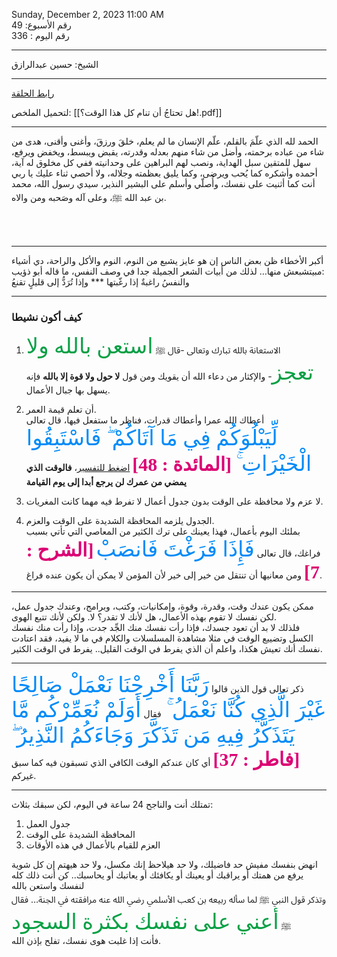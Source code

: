 Sunday, December 2, 2023 11:00 AM<br>
رقم الأسبوع: 49<br>
رقم اليوم : 336<br>

---

الشيخ: حسين عبدالرازق<br>

---
<a href="https://youtu.be/gvI2af0FppU?feature=shared" target="_blank">رابط الحلقة</a><br>

لتحميل الملخص: [[هل تحتاجُ أن تنام كل هذا الوقت؟!.pdf]]

---
الحمد لله الذي علّمَ بالقلم، علّم الإنسان ما لم يعلم، خلقَ ورزقَ، وأغنى وأقنى، هدى من شاء من عباده برحمته، وأضل من شاء منهم بعدله وقدرته، يقبض ويبسط، ويخفض ويرفع، سهل للمتقين سبل الهداية، ونصب لهم البراهين على وحدانيته ففي كل مخلوق له آية، أحمده وأشكره كما يُحب ويرضى، وكما يليق بعظمته وجلاله، ولا أحصي ثناء عليك يا ربي أنت كما أثنيت على نفسك، وأُصلّي وأسلم على البشير النذير، سيدي رسول الله، محمد بن عبد الله ﷺ، وعلى آله وصَحبه ومن والاه. 

<br>
<br>

***
أكبر الأخطاء ظن بعض الناس إن هو عايز يشبع من النوم، النوم والأكل والراحة، دي أشياء مبيتشبعش منها… لذلك من أبيات الشعر الجميلة جدا في وصف النفس، ما قاله أبو ذؤيب:  
والنفسُ راغبةٌ إذا رغّبتها *** وإذا تُرَدُّ إلى قليلٍ تقنعُ  

---
### كيف أكون نشيطا

1. الاستعانة بالله تبارك وتعالى -قال ﷺ <span  style="color: #08a045;font-family: 'Arabic Typesetting';font-size: 34px;">استعن بالله ولا تعجز</span>-
   والإكثار من دعاء الله أن يقويك ومن قول **لا حول ولا قوة إلا بالله** فإنه يسهل بها جبال الأعمال.
   
2. أن تعلم قيمة العمر.  
    أعطاك الله عمرا وأعطاك قدرات، فناظر ما ستفعل فيها، قال تعالى <span style="color: #008bf8;font-family: 'Arabic Typesetting';font-size: 34px;">لِّيَبْلُوَكُمْ فِي مَا آتَاكُمْ ۖ فَاسْتَبِقُوا الْخَيْرَاتِ ۚ</span><span style="color: #dc0073;font-family: 'Arabic Typesetting';font-weight: bold;font-size: 30px;"> [المائدة : 48]</span> [اضغط للتفسير](https://quran.ksu.edu.sa/tafseer/katheer/sura5-aya48.html)،  **فالوقت الذي يمضي من عمرك لن يرجع أبدا إلى يوم القيامة**
    
3. لا عزم ولا محافظة على الوقت بدون جدول أعمال لا تفرط فيه مهما كانت المغريات.
   
4. الجدول يلزمه المحافظة الشديدة على الوقت والعزم.  
    بملئك اليوم بأعمال، فهذا يعينك على ترك الكثير من المعاصي التي تأتي بسبب فراغك، قال تعالى <span style="color: #008bf8;font-family: 'Arabic Typesetting';font-size: 34px;">فَإِذَا فَرَغْتَ فَانصَبْ</span>  <span style="color: #dc0073;font-family: 'Arabic Typesetting';font-weight: bold;font-size: 30px;">[الشرح : 7]</span> 
    ومن معانيها أن تنتقل من خير إلى خير لأن المؤمن لا يمكن أن يكون عنده فراغ.

---

ممكن يكون عندك وقت، وقدرة، وقوة، وإمكانيات، وكتب، وبرامج، وعندك جدول عمل، لكن نفسك لا تقوم بهذه الأعمال، هل لأنك لا تقدر؟ لا. ولكن لأنك تتبع الهوى.  
فلذلك لا بد أن تعود جسدك، فإذا رأت نفسك منك الجِّد جدت، وإذا رأت منك نفسك الكسل وتضييع الوقت في مثلا مشاهدة المسلسلات والكلام في ما لا يفيد، فقد اعتادت نفسك أنك تعيش هكذا، واعلم أن الذي يفرط في الوقت القليل.. يفرط في الوقت الكثير.  

---
  
ذكر تعالى قول الذين قالوا <span style="color: #008bf8;font-family: 'Arabic Typesetting';font-size: 34px;">رَبَّنَا أَخْرِجْنَا نَعْمَلْ صَالِحًا غَيْرَ الَّذِي كُنَّا نَعْمَلُ ۚ </span>فقال <span style="color: #008bf8;font-family: 'Arabic Typesetting';font-size: 34px;">أَوَلَمْ نُعَمِّرْكُم مَّا يَتَذَكَّرُ فِيهِ مَن تَذَكَّرَ وَجَاءَكُمُ النَّذِيرُ ۖ</span> <span style="color: #dc0073;font-family: 'Arabic Typesetting';font-weight: bold;font-size: 30px;"> [فاطر : 37]</span>  أي كان عندكم الوقت الكافي الذي تسبقون فيه كما سبق  غيركم.  


---

تمتلك أنت والناجح 24 ساعة في اليوم، لكن سبقك بثلاث:  
1. جدول العمل  
2. المحافظة الشديدة على الوقت  
3. العزم للقيام بالأعمال في هذه الأوقات  
  
انهض بنفسك مفيش حد فاضيلك، ولا حد هيلاحظ إنك مكسل، ولا حد هيهتم إن كل شوية يرفع من همتك أو يراقبك أو يعينك أو يكافئك أو يعاتبك أو يحاسبك.. كن أنت ذلك كله لنفسك واستعن بالله  
وتذكر قول النبي ﷺ لما سأله ربيعه بن كعب الأسلمي رضي الله عنه مرافقته في الجنة… فقال ﷺ <span  style="color: #08a045;font-family: 'Arabic Typesetting';font-size: 34px;">أعني على نفسك بكثرة السجود</span>  
فأنت إذا غلبت هوى نفسك، تفلح بإذن الله.